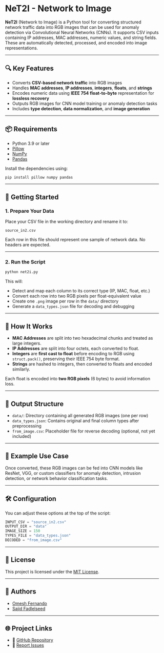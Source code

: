 
# NeT2I - Network to Image

**NeT2I** (Network to Image) is a Python tool for converting structured network traffic data into RGB images that can be used for anomaly detection via Convolutional Neural Networks (CNNs). It supports CSV inputs containing IP addresses, MAC addresses, numeric values, and string fields. These are automatically detected, processed, and encoded into image representations.

---

## 🔍 Key Features

- Converts **CSV-based network traffic** into RGB images
- Handles **MAC addresses**, **IP addresses**, **integers**, **floats**, and **strings**
- Encodes numeric data using **IEEE 754 float-to-byte** representation for **lossless recovery**
- Outputs RGB images for CNN model training or anomaly detection tasks
- Includes **type detection**, **data normalization**, and **image generation**

---

## 📦 Requirements

- Python 3.9 or later
- [Pillow](https://pypi.org/project/Pillow/)
- [NumPy](https://pypi.org/project/numpy/)
- [Pandas](https://pypi.org/project/pandas/)

Install the dependencies using:

```bash
pip install pillow numpy pandas
```

---

## 🚀 Getting Started

### 1. Prepare Your Data

Place your CSV file in the working directory and rename it to:

```
source_in2.csv
```

Each row in this file should represent one sample of network data. No headers are expected.

---

### 2. Run the Script

```bash
python net2i.py
```

This will:
- Detect and map each column to its correct type (IP, MAC, float, etc.)
- Convert each row into two RGB pixels per float-equivalent value
- Create one `.png` image per row in the `data/` directory
- Generate a `data_types.json` file for decoding and debugging

---

## 🧠 How It Works

- **MAC Addresses** are split into two hexadecimal chunks and treated as large integers.
- **IP Addresses** are split into four octets, each converted to float.
- **Integers** are **first cast to float** before encoding to RGB using `struct.pack()`, preserving their IEEE 754 byte format.
- **Strings** are hashed to integers, then converted to floats and encoded similarly.

Each float is encoded into **two RGB pixels** (6 bytes) to avoid information loss.

---

## 📁 Output Structure

- `data/`: Directory containing all generated RGB images (one per row)
- `data_types.json`: Contains original and final column types after preprocessing
- `from_image.csv`: Placeholder file for reverse decoding (optional, not yet included)

---

## 🧪 Example Use Case

Once converted, these RGB images can be fed into CNN models like ResNet, VGG, or custom classifiers for anomaly detection, intrusion detection, or network behavior classification tasks.

---

## 🛠️ Configuration

You can adjust these options at the top of the script:

```python
INPUT_CSV = "source_in2.csv"
OUTPUT_DIR = "data"
IMAGE_SIZE = 150
TYPES_FILE = "data_types.json"
DECODED = "from_image.csv"
```

---

## 🧾 License

This project is licensed under the [MIT License](LICENSE).

---

## 👥 Authors

- [Omesh Fernando](mailto:omeshf@gmail.com)
- [Sajid Fadlelseed](mailto:sajidqurashi1@gmail.com)

---

## 🌐 Project Links

- 🔗 [GitHub Repository](https://github.com/omeshF/NeT2I)
- 🐛 [Report Issues](https://github.com/omeshF/NeT2I/issues)
